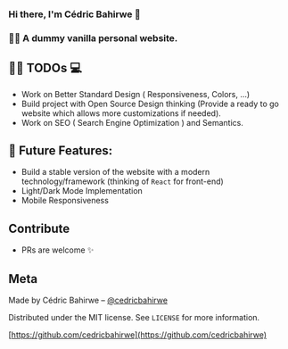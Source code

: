 ### Hi there, I'm Cédric Bahirwe 👋

### 🎉📖 A dummy vanilla personal website.


## ✍🏽 TODOs 💻

- Work on Better Standard Design ( Responsiveness, Colors, ...)
- Build project with Open Source Design thinking (Provide a ready to go website which allows more customizations if needed).
- Work on SEO ( Search Engine Optimization ) and Semantics.

## 🔐 Future Features:

- Build a stable version of the website with a modern technology/framework (thinking of `React` for front-end)
- Light/Dark Mode Implementation
- Mobile Responsiveness


## Contribute

- PRs are welcome ✨

## Meta

Made by Cédric Bahirwe – [@cedricbahirwe](https://twitter.com/cedricbahirwe)

Distributed under the MIT license. See ``LICENSE`` for more information.

[https://github.com/cedricbahirwe](https://github.com/cedricbahirwe)
